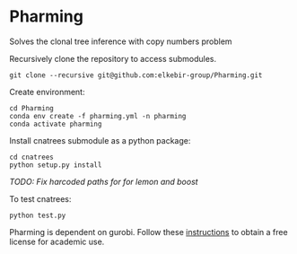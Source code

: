 # Pharming
Solves the clonal tree inference with copy numbers problem

Recursively clone the repository to access submodules.
```
git clone --recursive git@github.com:elkebir-group/Pharming.git
```

Create environment: 
```
cd Pharming
conda env create -f pharming.yml -n pharming
conda activate pharming
```

Install cnatrees submodule as a python package:
```
cd cnatrees
python setup.py install
```
*TODO: Fix harcoded paths for for lemon and boost*

To test cnatrees:
```
python test.py
```

Pharming is dependent on gurobi. Follow these [instructions](https://www.gurobi.com/features/academic-named-user-license/) to obtain a free license for academic use.



